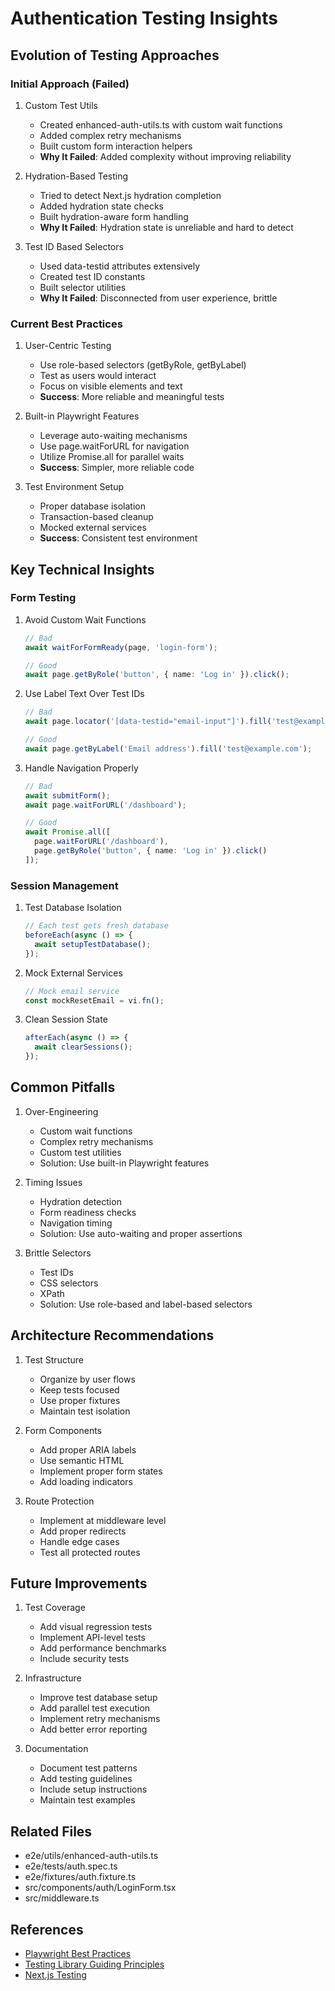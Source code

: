 # Authentication Testing Insights

## Evolution of Testing Approaches

### Initial Approach (Failed)
1. Custom Test Utils
   - Created enhanced-auth-utils.ts with custom wait functions
   - Added complex retry mechanisms
   - Built custom form interaction helpers
   - **Why It Failed**: Added complexity without improving reliability

2. Hydration-Based Testing
   - Tried to detect Next.js hydration completion
   - Added hydration state checks
   - Built hydration-aware form handling
   - **Why It Failed**: Hydration state is unreliable and hard to detect

3. Test ID Based Selectors
   - Used data-testid attributes extensively
   - Created test ID constants
   - Built selector utilities
   - **Why It Failed**: Disconnected from user experience, brittle

### Current Best Practices
1. User-Centric Testing
   - Use role-based selectors (getByRole, getByLabel)
   - Test as users would interact
   - Focus on visible elements and text
   - **Success**: More reliable and meaningful tests

2. Built-in Playwright Features
   - Leverage auto-waiting mechanisms
   - Use page.waitForURL for navigation
   - Utilize Promise.all for parallel waits
   - **Success**: Simpler, more reliable code

3. Test Environment Setup
   - Proper database isolation
   - Transaction-based cleanup
   - Mocked external services
   - **Success**: Consistent test environment

## Key Technical Insights

### Form Testing
1. Avoid Custom Wait Functions
   ```typescript
   // Bad
   await waitForFormReady(page, 'login-form');
   
   // Good
   await page.getByRole('button', { name: 'Log in' }).click();
   ```

2. Use Label Text Over Test IDs
   ```typescript
   // Bad
   await page.locator('[data-testid="email-input"]').fill('test@example.com');
   
   // Good
   await page.getByLabel('Email address').fill('test@example.com');
   ```

3. Handle Navigation Properly
   ```typescript
   // Bad
   await submitForm();
   await page.waitForURL('/dashboard');
   
   // Good
   await Promise.all([
     page.waitForURL('/dashboard'),
     page.getByRole('button', { name: 'Log in' }).click()
   ]);
   ```

### Session Management
1. Test Database Isolation
   ```typescript
   // Each test gets fresh database
   beforeEach(async () => {
     await setupTestDatabase();
   });
   ```

2. Mock External Services
   ```typescript
   // Mock email service
   const mockResetEmail = vi.fn();
   ```

3. Clean Session State
   ```typescript
   afterEach(async () => {
     await clearSessions();
   });
   ```

## Common Pitfalls

1. Over-Engineering
   - Custom wait functions
   - Complex retry mechanisms
   - Custom test utilities
   - Solution: Use built-in Playwright features

2. Timing Issues
   - Hydration detection
   - Form readiness checks
   - Navigation timing
   - Solution: Use auto-waiting and proper assertions

3. Brittle Selectors
   - Test IDs
   - CSS selectors
   - XPath
   - Solution: Use role-based and label-based selectors

## Architecture Recommendations

1. Test Structure
   - Organize by user flows
   - Keep tests focused
   - Use proper fixtures
   - Maintain test isolation

2. Form Components
   - Add proper ARIA labels
   - Use semantic HTML
   - Implement proper form states
   - Add loading indicators

3. Route Protection
   - Implement at middleware level
   - Add proper redirects
   - Handle edge cases
   - Test all protected routes

## Future Improvements

1. Test Coverage
   - Add visual regression tests
   - Implement API-level tests
   - Add performance benchmarks
   - Include security tests

2. Infrastructure
   - Improve test database setup
   - Add parallel test execution
   - Implement retry mechanisms
   - Add better error reporting

3. Documentation
   - Document test patterns
   - Add testing guidelines
   - Include setup instructions
   - Maintain test examples

## Related Files
- e2e/utils/enhanced-auth-utils.ts
- e2e/tests/auth.spec.ts
- e2e/fixtures/auth.fixture.ts
- src/components/auth/LoginForm.tsx
- src/middleware.ts

## References
- [Playwright Best Practices](https://playwright.dev/docs/best-practices)
- [Testing Library Guiding Principles](https://testing-library.com/docs/guiding-principles)
- [Next.js Testing](https://nextjs.org/docs/testing)